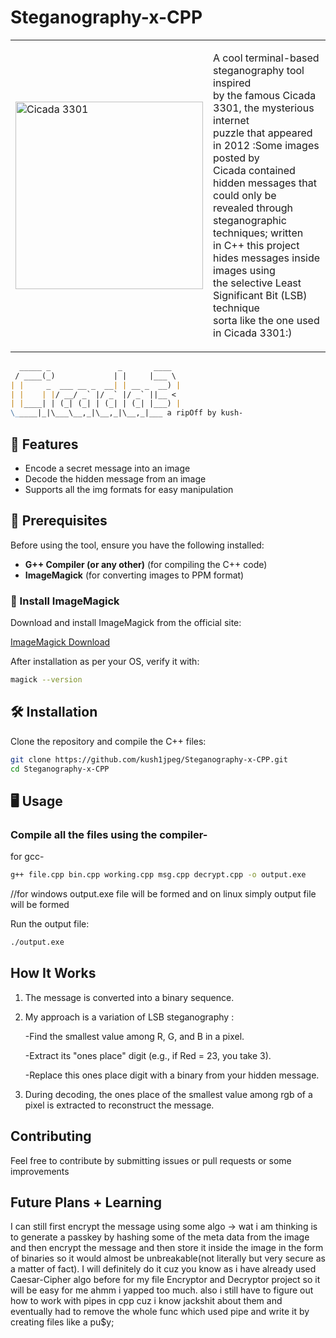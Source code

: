 # Steganography-x-CPP
<table>
  <tr>
    <td>
      <img src="https://imgs.search.brave.com/0Pq9HWXaui3Pgz3lR2FNxb5xCNsHnQtFJNOz7BDma-I/rs:fit:500:0:0:0/g:ce/aHR0cHM6Ly93d3cu/Y2ljYWRhMzMwMW9m/ZmljaWFsLmNvbS9j/b250ZW50L2ltYWdl/cy9jaWNhZGEtMzMw/MS1tYWluLndlYnA" alt="Cicada 3301" width="300">
    </td>
    <td >

A cool terminal-based steganography tool inspired<br>
by the famous Cicada 3301, the mysterious internet<br>
puzzle that appeared in 2012 :Some images posted by<br>
Cicada contained hidden messages that could only be<br>
revealed through steganographic techniques; written<br>
in C++ this project hides messages inside images using<br>
the selective Least Significant Bit (LSB) technique<br>
sorta like the one used in Cicada 3301:)
</td>
</tr>
</table>

```md
  _____ _               _       ____ 
 / ____(_)             | |     |___ \
| |     _  ___ __ _  __| | __ _  __) |
| |    | |/ __/ _` |/ _` |/ _` ||__ <  
| |____| | (_| (_| | (_| | (_| |___) |                    
\_____|_|\___\__,_|\__,_|\__,_|___ a ripOff by kush-
```

## 🚀 Features
- Encode a secret message into an image
- Decode the hidden message from an image 
- Supports all the img formats for easy manipulation

## 📌 Prerequisites
Before using the tool, ensure you have the following installed:

- **G++ Compiler (or any other)** (for compiling the C++ code)
- **ImageMagick** (for converting images to PPM format)

### 🎯 Install ImageMagick
Download and install ImageMagick from the official site:

[ImageMagick Download](https://imagemagick.org/script/download.php)

After installation as per your OS, verify it with:
```sh
magick --version
```

## 🛠️ Installation
Clone the repository and compile the C++ files:

```sh
git clone https://github.com/kush1jpeg/Steganography-x-CPP.git
cd Steganography-x-CPP
```

## 🖥️ Usage

### Compile all the files using the compiler-
for gcc-
```sh
g++ file.cpp bin.cpp working.cpp msg.cpp decrypt.cpp -o output.exe
```
//for windows output.exe file will be formed and on linux simply output file will be formed

Run the output file:
```sh
./output.exe
```

## How It Works
1. The message is converted into a binary sequence.
2. My approach is a variation of LSB steganography :

    -Find the smallest value among R, G, and B in a pixel.

    -Extract its "ones place" digit (e.g., if Red = 23, you take 3).

    -Replace this ones place digit with a binary from your hidden message.

3. During decoding, the ones place of the smallest value among rgb of a pixel is extracted to reconstruct the message.

## Contributing
Feel free to contribute by submitting issues or pull requests or some improvements  

## Future Plans + Learning 
I can still first encrypt the message using some algo -> wat i am thinking is to generate a passkey by hashing some of the meta data from the image and then encrypt the message and then store it inside the image in the form of binaries so it would almost be unbreakable(not literally but very secure as a matter of fact). I will definitely do it cuz you know as i have already used Caesar-Cipher algo before for my file Encryptor and Decryptor project so it will be easy for me ahmm i yapped too much. also i still have to figure out how to work with pipes in cpp cuz i know jackshit about them and eventually had to remove the whole func which used pipe and write it by creating files like a pu$y;


